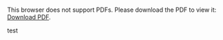 <object data="https://github.com/dustism/dustism.github.io/blob/master/resume.pdf" type="application/pdf" width="700px" height="700px">
    <embed src="https://github.com/dustism/dustism.github.io/blob/master/resume.pdf">
        <p>This browser does not support PDFs. Please download the PDF to view it: <a href="https://github.com/dustism/dustism.github.io/blob/master/resume.pdf">Download PDF</a>.</p>
    </embed>
</object>
test
